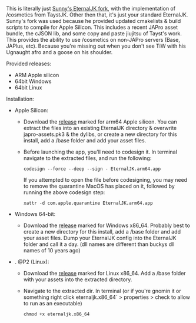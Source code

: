 
This is literally just [Sunny's EternalJK fork](https://github.com/JKSunny/EternalJK), with the implementation of /cosmetics from TaystJK. Other then that, it's just your standard EternalJK. Sunny's fork was used because he provided updated cmakelists & build scripts to compile for Apple Silicon. This includes a recent JAPro asset bundle, the cJSON lib, and some copy and paste jiujitsu of Tayst's work. This provides the ability to use /cosmetics on non-JAPro servers (Base, JAPlus, etc). Because you're missing out when you don't see TiW with his Ugnaught afro and a goose on his shoulder. 

Provided releases:
- ARM Apple silicon 
- 64bit Windows
- 64bit Linux

Installation:
- Apple Silicon:
  - Download the [release](https://github.com/nihirisuto/Sunny-EternalJK-With-TaystJK-Cosmetics/releases/tag/naisu) marked for arm64 Apple silicon. You can extract the files into an existing EternalJK directory & overwrite japro-assets.pk3 & the dylibs, or create a new directory for this install, add a /base folder and add your asset files.
  - Before launching the app, you'll need to codesign it. In terminal navigate to the extracted files, and run the following:
 
    `codesign --force --deep --sign - EternalJK.arm64.app`

    If you attempted to open the file before codesigning, you may need to remove the quarantine MacOS has placed on it, followed by running the above codesign step:
	
    `xattr -d com.apple.quarantine EternalJK.arm64.app`

- Windows 64-bit:
  - Download the [release](https://github.com/nihirisuto/Sunny-EternalJK-With-TaystJK-Cosmetics/releases/tag/naisu) marked for Windows x86_64. Probably best to create a new directory for this install, add a /base folder and add your asset files. Dump your EternalJK config into the EternalJK folder and call it a day. (dll names are different than buckys dll names of 10 years ago)

- . @P2 (Linux):
  - Download the [release](https://github.com/nihirisuto/Sunny-EternalJK-With-TaystJK-Cosmetics/releases/tag/naisu) marked for Linux x86_64. Add a /base folder with your assets into the extracted directory. 
  - Navigate to the extracted dir. In terminal (or if you're gnomin it or something right click eternaljk.x86_64` > properties > check to allow to run as an executable)
  
    `chmod +x eternaljk.x86_64`